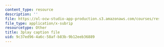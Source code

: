 ```yaml
---
content_type: resource
description: ''
file: https://ol-ocw-studio-app-production.s3.amazonaws.com/courses/res-3-004-visualizing-materials-science-fall-2017/9c37ed964a6c58afb83b9b12eeb36889_Sml2lkWfd1g.vtt
file_type: application/x-subrip
resourcetype: Other
title: 3play caption file
uid: 9c37ed96-4a6c-58af-b83b-9b12eeb36889
---
```

